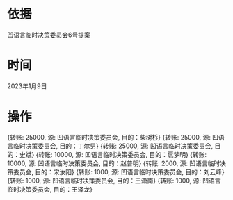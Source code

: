# 依据
凹语言临时决策委员会6号提案

# 时间
2023年1月9日

# 操作
{转账: 25000, 源: 凹语言临时决策委员会, 目的：柴树杉}
{转账: 25000, 源: 凹语言临时决策委员会, 目的：丁尔男}
{转账: 25000, 源: 凹语言临时决策委员会, 目的：史斌}
{转账: 10000, 源: 凹语言临时决策委员会, 目的：扈梦明}
{转账: 10000, 源: 凹语言临时决策委员会, 目的：赵普明}
{转账: 2000, 源: 凹语言临时决策委员会, 目的：宋汝阳}
{转账: 1000, 源: 凹语言临时决策委员会, 目的：刘云峰}
{转账: 1000, 源: 凹语言临时决策委员会, 目的：王潇南}
{转账: 1000, 源: 凹语言临时决策委员会, 目的：王泽龙}
